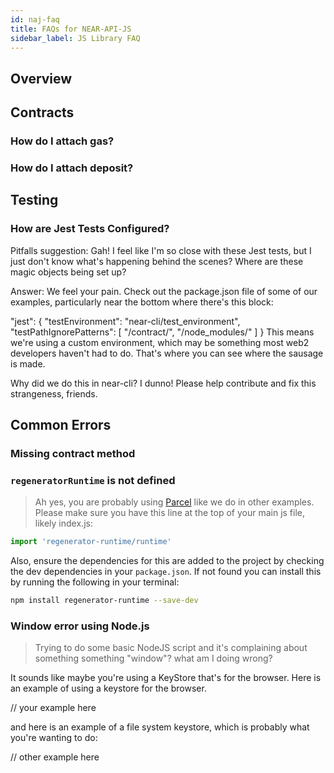 ```yaml
---
id: naj-faq
title: FAQs for NEAR-API-JS
sidebar_label: JS Library FAQ
---
```


## Overview

## Contracts

### How do I attach gas?

### How do I attach deposit?

## Testing

### How are Jest Tests Configured?

Pitfalls suggestion: Gah! I feel like I'm so close with these Jest tests, but I just don't know what's happening behind the scenes? Where are these magic objects being set up?

Answer: We feel your pain. Check out the package.json file of some of our examples, particularly near the bottom where there's this block:

  "jest": {
    "testEnvironment": "near-cli/test_environment",
    "testPathIgnorePatterns": [
      "<rootDir>/contract/",
      "<rootDir>/node_modules/"
    ]
  }
This means we're using a custom environment, which may be something most web2 developers haven't had to do.
That's where you can see where the sausage is made.

Why did we do this in near-cli? I dunno! Please help contribute and fix this strangeness, friends.

## Common Errors

### Missing contract method

### `regeneratorRuntime` is not defined

> Ah yes, you are probably using [Parcel](https://parceljs.org/) like we do in other examples. Please make sure you have this line at the top of your main js file, likely index.js:

```js
import 'regenerator-runtime/runtime'
```

Also, ensure the dependencies for this are added to the project by checking the dev dependencies in your `package.json`. If not found you can install this by running the following in your terminal:

```bash
npm install regenerator-runtime --save-dev
```

### Window error using Node.js

> Trying to do some basic NodeJS script and it's complaining about something something "window"? what am I doing wrong?

It sounds like maybe you're using a KeyStore that's for the browser. Here is an example of using a keystore for the browser.

// your example here

and here is an example of a file system keystore, which is probably what you're wanting to do:

// other example here

